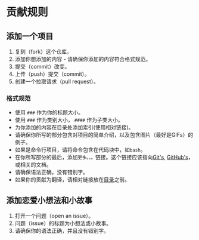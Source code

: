 # 贡献规则

## 添加一个项目
1. 复刻（fork）这个仓库。
2. 添加你想添加的内容 - 请确保你添加的内容符合格式规范。
3. 提交（commit）改变。
4. 上传（push）提交（commit）。
5. 创建一个拉取请求（pull request）。

### 格式规范
- 使用 `###` 作为你的标题大小。
- 使用 `###` 作为类别大小， `####` 作为子类大小。
- 为你添加的内容在目录处添加索引(使用相对链接)。
- 请确保你所写的部分包含对项目的简单介绍，以及包含图片（最好是GIFs）的例子。
- 如果是命令行项目，请将命令包含在代码块中，如`bash`。
- 在你所写部分的最后，添加`更多。。。`链接。这个链接应该指向[Git's](http://git-scm.com/docs), [GitHub's](https://help.github.com)，或相关的文档。
- 请确保语法正确，没有错别字。
- 如果你的贡献为翻译，请相对链接放在[目录](readme-cn.md#目录)之前。

## 添加恋爱小想法和小故事
1. 打开一个问题（open an issue）。
2. 问题（issue）的标题为小想法或小故事。
3. 请确保你的语法正确，并且没有错别字。
